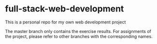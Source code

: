 # full-stack-web-development
This is a personal repo for my own web development project

The master branch only contains the exercise results. For assignments of the project, please refer to other branches with the corresponding names.
